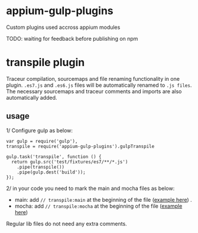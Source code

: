 appium-gulp-plugins
===================

Custom plugins used accross appium modules

TODO: waiting for feedback before publishing on npm

# transpile plugin

Traceur compilation, sourcemaps and file renaming functionality in one plugin. `.es7.js` and `.es6.js` files will be automatically
renamed to `.js files`. The necessary sourcemaps and traceur comments and imports are also automatically added.

## usage

1/ Configure gulp as below:

```
var gulp = require('gulp'),
transpile = require('appium-gulp-plugins').gulpTranspile

gulp.task('transpile', function () {
  return gulp.src('test/fixtures/es7/**/*.js')
    .pipe(transpile())
    .pipe(gulp.dest('build'));
});
```

2/ in your code you need to mark the main and mocha files as below:

- main: add `// transpile:main` at the beginning of the file ([example here](https://github.com/appium/appium-gulp-plugins/blob/master/test/fixtures/es7/lib/run.es7.js)) .
- mocha: add `// transpile:mocha` at the beginning of the file ([example here](https://github.com/appium/appium-gulp-plugins/blob/master/test/fixtures/es7/test/a-specs.es7.js))

Regular lib files do not need any extra comments.
